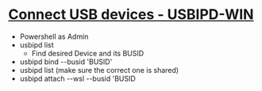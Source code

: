 # [Connect USB devices - USBIPD-WIN](https://learn.microsoft.com/en-us/windows/wsl/connect-usb)

- Powershell as Admin
- usbipd list
  - Find desired Device and its BUSID
- usbipd bind --busid 'BUSID'
- usbipd list (make sure the correct one is shared)
- usbipd attach --wsl --busid 'BUSID
